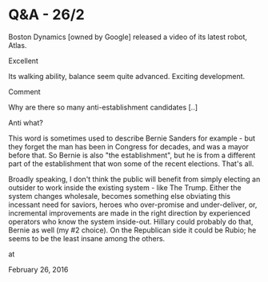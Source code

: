 # Q&A - 26/2
Boston Dynamics [owned by Google] released a video of its latest robot, Atlas.

Excellent

Its walking ability,  balance seem quite advanced. Exciting development.

Comment

Why are there so many anti-establishment candidates [..]

Anti what? 

This word is sometimes used to describe Bernie Sanders for example - but they forget the man has been in Congress for decades, and was a mayor before that. So Bernie is also "the establishment", but he is from a different  part of the establishment that won some of the recent elections. That's all.

Broadly speaking, I don't think the public will benefit from simply electing an outsider to work inside the existing system - like The Trump. Either 
the system changes wholesale, becomes something else obviating this incessant need for saviors, heroes who over-promise and under-deliver, or, incremental 
improvements are made in the right direction by experienced operators  who 
know the system inside-out. Hillary could probably do that, Bernie  as well (my #2 choice). On the Republican side it could be Rubio; he seems to be the least insane among the others.  








at

February 26, 2016















